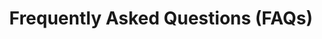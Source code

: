 ---
title: Frequently Asked Questions (FAQs)
permalink: "/faqs/"
summary: Everyone won't understand the duties of the Council or their rights the first time, and they might have questions. The FAQs below has answers to common questions.
List:
- title: What is the policy of the Consumer Protection Council and how they protect every consumer?
  body: The Consumer Protection Council is mandated to do a couple of things in porder to ensure that every consumer gets a satisfied treatment from the service providers that they get services from.
- title: What exactly are the terms of use for the CPC?
  body: The Consumer Protection Council stands as a bridge between two parties (the consumer and the service providers) without being biased.
layout: page
show_on_about: true
---